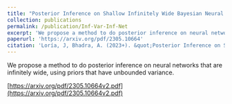 ```yaml
---
title: "Posterior Inference on Shallow Infinitely Wide Bayesian Neural Networks under Weights with Unbounded Variance"
collection: publications
permalink: /publication/Inf-Var-Inf-Net
excerpt: 'We propose a method to do posterior inference on neural networks that are infinitely wide, using priors that have unbounded variance.'
paperurl: 'https://arxiv.org/pdf/2305.10664'
citation: 'Loría, J, Bhadra, A. (2023+). &quot;Posterior Inference on Shallow Infinitely Wide Bayesian Neural Networks under Weights with Unbounded Variance .&quot; <i>submitted</i>.'
---
```

We propose a method to do posterior inference on neural networks that are infinitely wide, using priors that have unbounded variance.

[https://arxiv.org/pdf/2305.10664v2.pdf](https://arxiv.org/pdf/2305.10664v2.pdf)
